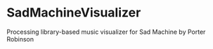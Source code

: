 # SadMachineVisualizer
Processing library-based music visualizer for Sad Machine by Porter Robinson
